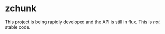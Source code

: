 # zchunk

This project is being rapidly developed and the API is still in flux.  This is
*not* stable code.
